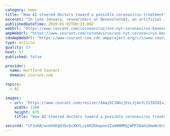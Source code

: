 ```yaml
---
category: news
title: "How AI steered doctors toward a possible coronavirus treatment"
excerpt: "In late January, researchers at BenevolentAI, an artificial intelligence startup in central London, turned their attention to the coronavirus."
publishedDateTime: 2020-05-02T00:13:00Z
webUrl: "https://www.courant.com/coronavirus/sns-nyt-coronavirus-benevolentai-baricitinib-artificial-intelligence-20200501-2dea7htkqfbmjf3wjubgjikicy-story.html"
ampWebUrl: "https://www.courant.com/coronavirus/sns-nyt-coronavirus-benevolentai-baricitinib-artificial-intelligence-20200501-2dea7htkqfbmjf3wjubgjikicy-story.html?outputType=amp"
cdnAmpWebUrl: "https://www-courant-com.cdn.ampproject.org/c/s/www.courant.com/coronavirus/sns-nyt-coronavirus-benevolentai-baricitinib-artificial-intelligence-20200501-2dea7htkqfbmjf3wjubgjikicy-story.html?outputType=amp"
type: article
quality: 57
heat: 57
published: false

provider:
  name: Hartford Courant
  domain: courant.com

topics:
  - AI

images:
  - url: "https://www.courant.com/resizer/6Aay5C1NmzjEsL3j4n7L5159I8I=/1200x0/top/arc-anglerfish-arc2-prod-tronc.s3.amazonaws.com/public/VXCLC4OV4VFR5G3D6QI33BXU4Q.jpg"
    width: 1200
    height: 675
    title: "How AI steered doctors toward a possible coronavirus treatment"

secured: "LF3uHA/wcm5UDg63bvQcXKYLzy6RZD6wpaoSIa4WNMMqjWPP30aHiOmwNrDrSX6uTXE0cPsBx/7brcoDE18F6tKfkIupNLfCkkkdhbyCsVLa+E2weOL0lW/bXOLIaP1NUPMfiiNhVs5DQz7kAm6o7uNf6HEttrPdShGgrKumCuimO30ILyNfnLQhKZZZCmrOYJGMs6ngiNxElqrMKYRtxOME4oycsmO5tkM9IWnnpVmJFTa3APXEA4preVvRwxyCdlBjjsqND+9E6ui7Kc1sE0TIqmPATMabBQ7Co++6GE67OhRT8tFTPcs1zLxAYKiDu9aQwRCWBmYR6jpeWVyTTOwGh2Q2oxInUaRLxCeWfsb4bCYbK535/D+Bq3P9fSlLyrTZ71h7Jmqi3KlIULJEIC2aXLD1+qkLYU/2eF2lEwt7NpJWojV+TIhAcinwqx0fOJOK2YBtIA+da/Ec4mY6sbB5urPterfK6qw9jIp8vwg=;Yss8vVtqzNiLB1Uwd76FEg=="
---
```


